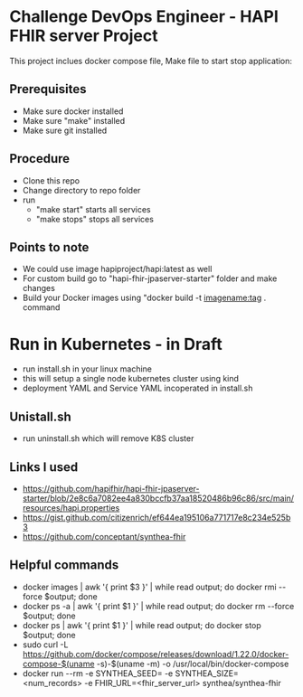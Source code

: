 # Challenge DevOps Engineer - HAPI FHIR server Project

This project inclues docker compose file, Make file to start stop application:

## Prerequisites
- Make sure docker installed
- Make sure "make" installed
- Make sure git installed


## Procedure
- Clone this repo
- Change directory to repo folder
- run 
  - "make start" starts all services
  - "make stops" stops all services

## Points to note
- We could use image hapiproject/hapi:latest as well 
- For custom build go to "hapi-fhir-jpaserver-starter" folder and make changes 
- Build your Docker images using "docker build -t <imagename:tag> . command

# Run in Kubernetes - in Draft
- run install.sh in your linux machine
- this will setup a single node kubernetes cluster using kind
- deployment YAML and Service YAML incoperated in install.sh

## Unistall.sh
- run uninstall.sh which will remove K8S cluster

## Links I used
- https://github.com/hapifhir/hapi-fhir-jpaserver-starter/blob/2e8c6a7082ee4a830bccfb37aa18520486b96c86/src/main/resources/hapi.properties
- https://gist.github.com/citizenrich/ef644ea195106a771717e8c234e525b3
- https://github.com/conceptant/synthea-fhir

## Helpful commands
- docker images | awk '{ print $3 }' | while read output; do docker rmi --force $output; done
- docker ps -a | awk '{ print $1 }' | while read output; do docker rm --force $output; done
- docker ps | awk '{ print $1 }' | while read output; do docker stop  $output; done
- sudo curl -L https://github.com/docker/compose/releases/download/1.22.0/docker-compose-$(uname -s)-$(uname -m) -o /usr/local/bin/docker-compose
- docker run --rm -e SYNTHEA_SEED=<seed> -e SYNTHEA_SIZE=<num_records> -e FHIR_URL=<fhir_server_url> synthea/synthea-fhir
